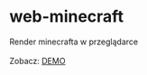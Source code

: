 # web-minecraft
Render minecrafta w przeglądarce
<br><br>
Zobacz: <a href="https://michaljaz.github.io/web-minecraft/">DEMO</a>